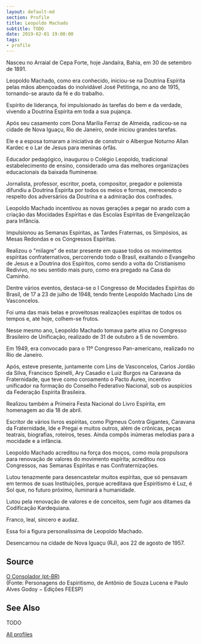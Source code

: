 ```yaml
---
layout: default-md
section: Profile
title: Leopoldo Machado
subtitle: TODO
date: 2019-02-01 19:00:00
tags: 
- profile
---
```


Nasceu no Arraial de Cepa Forte, hoje Jandaíra, Bahia, em 30 de setembro de 1891.

Leopoldo Machado, como era conhecido, iniciou-se na Doutrina Espírita pelas mãos abençoadas do inolvidável José Petitinga, no ano de 1915, tornando-se arauto da fé e do trabalho.

Espírito de liderança, foi impulsionado às tarefas do bem e da verdade, vivendo a Doutrina Espírita em toda a sua pujança.

Após seu casamento com Dona Marília Ferraz de Almeida, radicou-se na cidade de Nova Iguaçu, Rio de Janeiro, onde iniciou grandes tarefas.

Ele e a esposa tomaram a iniciativa de construir o Albergue Noturno Allan Kardec e o Lar de Jesus para meninas órfãs.

Educador pedagógico, inaugurou o Colégio Leopoldo, tradicional estabelecimento de ensino, considerado uma das melhores organizações educacionais da baixada fluminense.

Jornalista, professor, escritor, poeta, compositor, pregador e polemista difundiu a Doutrina Espírita por todos os meios e formas, merecendo o respeito dos adversários da Doutrina e a admiração dos confrades.

Leopoldo Machado incentivou as novas gerações a pegar no arado com a criação das Mocidades Espíritas e das Escolas Espíritas de Evangelização para Infância.

Impulsionou as Semanas Espíritas, as Tardes Fraternas, os Simpósios, as Mesas Redondas e os Congressos Espíritas.

Realizou o "milagre" de estar presente em quase todos os movimentos espíritas confraternativos, percorrendo todo o Brasil, exaltando o Evangelho de Jesus e a Doutrina dos Espíritos, como sendo a volta do Cristianismo Redivivo, no seu sentido mais puro, como era pregado na Casa do Caminho.

Dentre vários eventos, destaca-se o I Congresso de Mocidades Espíritas do Brasil, de 17 a 23 de julho de 1948, tendo frente Leopoldo Machado Lins de Vasconcelos.

Foi uma das mais belas e proveitosas realizações espíritas de todos os tempos e, até hoje, colhem-se frutos.

Nesse mesmo ano, Leopoldo Machado tomava parte ativa no Congresso Brasileiro de Unificação, realizado de 31 de outubro a 5 de novembro.

Em 1949, era convocado para o 11º Congresso Pan-americano, realizado no Rio de Janeiro.

Após, esteve presente, juntamente com Lins de Vasconcelos, Carlos Jordão da Silva, Francisco Spinelli, Ary Casadio e Luiz Burgos na Caravana da Fraternidade, que teve como coroamento o Pacto Áureo, incentivo unificador na formação do Conselho Federativo Nacional, sob os auspícios da Federação Espírita Brasileira.

Realizou também a Primeira Festa Nacional do Livro Espírita, em homenagem ao dia 18 de abril.

Escritor de vários livros espíritas, como Pigmeus Contra Gigantes, Caravana da Fraternidade, Ide e Pregai e muitos outros, além de crônicas, peças teatrais, biografias, roteiros, teses. Ainda compôs inúmeras melodias para a mocidade e a infância.

Leopoldo Machado acreditou na força dos moços, como mola propulsora para renovação de valores do movimento espírita; acreditou nos Congressos, nas Semanas Espíritas e nas Confraternizações.

Lutou tenazmente para desencastelar muitos espíritas, que só pensavam em termos de suas Instituições, porque acreditava que Espiritismo é Luz, é Sol que, no futuro próximo, iluminará a humanidade.

Lutou pela renovação de valores e de conceitos, sem fugir aos ditames da Codificação Kardequiana.

Franco, leal, sincero e audaz.

Essa foi a figura personalíssima de Leopoldo Machado.

Desencarnou na cidade de Nova Iguaçu (RJ), aos 22 de agosto de 1957.



## Source
[O Consolador (pt-BR)](http://www.oconsolador.com.br/linkfixo/biografias/leopoldomachado.html)  
(Fonte: Personagens do Espiritismo, de Antônio de Souza Lucena e Paulo Alves Godoy − Edições FEESP)

## See Also
TODO

<a href="/profiles" class="button">All profiles</a>
